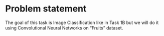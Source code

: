 # Problem statement
The goal of this task is Image Classification like in Task 1B but we will do it
using Convolutional Neural Networks on “Fruits” dataset.
